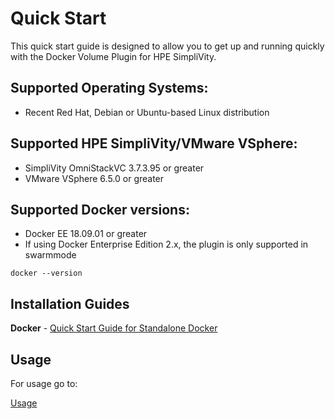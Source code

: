 # Quick Start

This quick start guide is designed to allow you to get up and running quickly with the Docker Volume Plugin for HPE SimpliVity.

## Supported Operating Systems:

*	Recent Red Hat, Debian or Ubuntu-based Linux distribution

## Supported HPE SimpliVity/VMware VSphere:

* SimpliVity OmniStackVC 3.7.3.95 or greater
* VMware VSphere 6.5.0 or greater

## Supported Docker versions:

* Docker EE 18.09.01 or greater
*	If using Docker Enterprise Edition 2.x, the plugin is only supported in swarmmode

```
docker --version
```

## Installation Guides

**Docker** - [Quick Start Guide for Standalone Docker](/docs/quick_start_guide.md#quick-start-guide-for-standalone-docker-environments-)

## Usage

For usage go to:

[Usage](/docs/usage.md)
